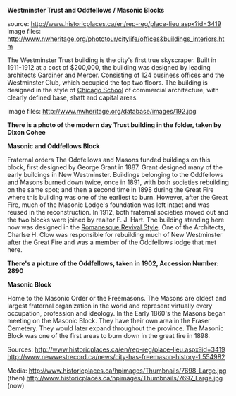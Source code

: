 **Westminster Trust and Oddfellows / Masonic Blocks**

source: http://www.historicplaces.ca/en/rep-reg/place-lieu.aspx?id=3419
image files: http://www.nwheritage.org/phototour/citylife/offices&buildings_interiors.htm

The Westminster Trust building is the city's first true skyscraper. Built in 1911-1912 at a cost of $200,000, the building was designed by leading architects Gardiner and Mercer. Consisting of 124 business offices and the Westminster Club, which occupied the top two floors. The building is designed in the style of [Chicago School](https://en.wikipedia.org/wiki/Chicago_school_(architecture)) of commercial architecture, with clearly defined base, shaft and capital areas. 

image files: http://www.nwheritage.org/database/images/192.jpg 

**There is a photo of the modern day Trust building in the folder, taken by Dixon Cohee**

**Masonic and Oddfellows Block**

Fraternal orders The Oddfellows and Masons funded buildings on this block, first designed by George Grant in 1887. Grant designed many of the early buildings in New Westminster. Buildings belonging to the Oddfellows and Masons burned down twice, once in 1891, with both societies rebuilding on the same spot; and then a second time in 1898 during the Great Fire where this building was one of the earliest to burn. However, after the Great Fire, much of the Masonic Lodge's foundation was left intact and was reused in the reconstruction. In 1912, both fraternal societies moved out and the two blocks were joined by realtor F. J. Hart. The building standing here now was designed in the [Romanesque Revival Style](https://en.wikipedia.org/wiki/Romanesque_Revival_architecture). One of the Architects, Charlse H. Clow was responsible for rebuilding much of New Westminster after the Great Fire and was a member of the Oddfellows lodge that met here.

**There's a picture of the Oddfellows, taken in 1902, Accession Number: 2890**

**Masonic Block**

Home to the Masonic Order or the Freemasons. The  Masons are oldest and largest fraternal organization in the world and represent virtually every occupation, profession and ideology.
In the Early 1860's the Masons began meeting on the Masonic Block. They have their own area in the Fraser Cemetery. They would later expand throughout the province. The Masonic Block was one of the first areas to burn down in the great fire in 1898.

Sources:
http://www.historicplaces.ca/en/rep-reg/place-lieu.aspx?id=3419
http://www.newwestrecord.ca/news/city-has-freemason-history-1.554982

Media:
http://www.historicplaces.ca/hpimages/Thumbnails/7698_Large.jpg (then)
http://www.historicplaces.ca/hpimages/Thumbnails/7697_Large.jpg (now)

